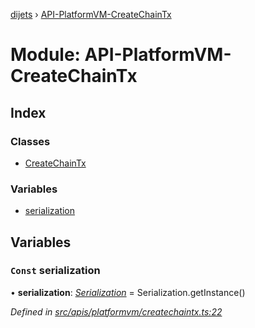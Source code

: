 [dijets](../README.md) › [API-PlatformVM-CreateChainTx](api_platformvm_createchaintx.md)

# Module: API-PlatformVM-CreateChainTx

## Index

### Classes

* [CreateChainTx](../classes/api_platformvm_createchaintx.createchaintx.md)

### Variables

* [serialization](api_platformvm_createchaintx.md#const-serialization)

## Variables

### `Const` serialization

• **serialization**: *[Serialization](../classes/utils_serialization.serialization.md)* = Serialization.getInstance()

*Defined in [src/apis/platformvm/createchaintx.ts:22](https://github.com/Dijets-Inc/dijetsjs/blob/master/src/apis/platformvm/createchaintx.ts#L22)*
